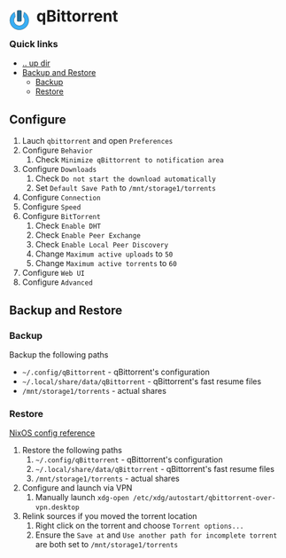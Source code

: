 # qBittorrent <img style="margin: 6px 13px 0px 0px" align="left" src="../../../data/images/logo_36x36.png" />

### Quick links
* [.. up dir](../README.md)
* [Backup and Restore](#backup-and-restore)
  * [Backup](#backup)
  * [Restore](#restore)

## Configure

1. Lauch `qbittorrent` and open `Preferences`
2. Configure `Behavior`
   1. Check `Minimize qBittorrent to notification area`
3. Configure `Downloads`
   1. Check `Do not start the download automatically`
   2. Set `Default Save Path` to `/mnt/storage1/torrents`
4. Configure `Connection`
5. Configure `Speed`
6. Configure `BitTorrent`
   1. Check `Enable DHT`
   2. Check `Enable Peer Exchange`
   3. Check `Enable Local Peer Discovery`
   4. Change `Maximum active uploads` to `50`
   5. Change `Maximum active torrents` to `60`
7. Configure `Web UI`
8. Configure `Advanced`

## Backup and Restore

### Backup
Backup the following paths
* `~/.config/qBittorrent` - qBittorrent's configuration
* `~/.local/share/data/qBittorrent` - qBittorrent's fast resume files
* `/mnt/storage1/torrents` - actual shares

### Restore
[NixOS config reference](https://github.com/phR0ze/nixos-config/blob/main/options/services/raw/private-internet-access.nix)

1. Restore the following paths
   1. `~/.config/qBittorrent` - qBittorrent's configuration
   2. `~/.local/share/data/qBittorrent` - qBittorrent's fast resume files
   3. `/mnt/storage1/torrents` - actual shares
2. Configure and launch via VPN
   1. Manually launch `xdg-open /etc/xdg/autostart/qbittorrent-over-vpn.desktop`
3. Relink sources if you moved the torrent location
   1. Right click on the torrent and choose `Torrent options...`
   2. Ensure the `Save at` and `Use another path for incomplete torrent` are both set to `/mnt/storage1/torrents`
